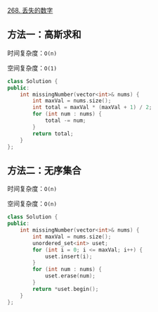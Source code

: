 [268. 丢失的数字](https://leetcode-cn.com/problems/missing-number/)

## 方法一：高斯求和

时间复杂度：`O(n)`

空间复杂度：`O(1)`

```c++
class Solution {
public:
    int missingNumber(vector<int>& nums) {
        int maxVal = nums.size();
        int total = maxVal * (maxVal + 1) / 2;
        for (int num : nums) {
            total -= num;
        }
        return total;
    }
};
```

## 方法二：无序集合

时间复杂度：`O(n)`

空间复杂度：`O(n)`

```c++
class Solution {
public:
    int missingNumber(vector<int>& nums) {
        int maxVal = nums.size();
        unordered_set<int> uset;
        for (int i = 0; i <= maxVal; i++) {
            uset.insert(i);
        }
        for (int num : nums) {
            uset.erase(num);
        }
        return *uset.begin();
    }
};
```

